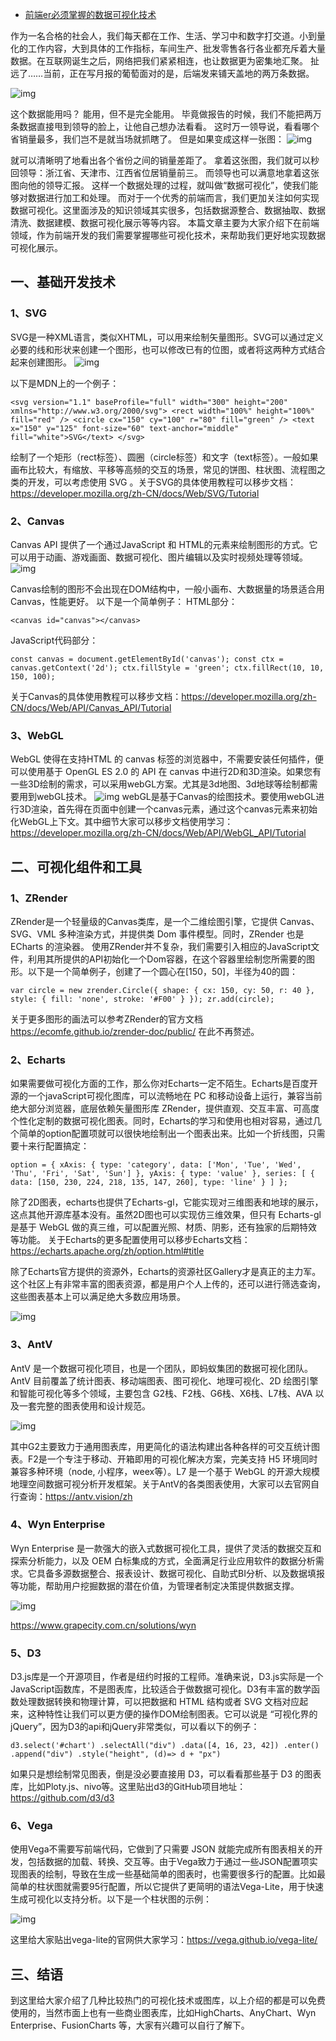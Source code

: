 - [前端er必须掌握的数据可视化技术](https://www.cnblogs.com/powertoolsteam/p/15718655.html)

作为一名合格的社会人，我们每天都在工作、生活、学习中和数字打交道。小到量化的工作内容，大到具体的工作指标，车间生产、批发零售各行各业都充斥着大量数据。在互联网诞生之后，网络把我们紧紧相连，也让数据更为密集地汇聚。
 扯远了……当前，正在写月报的葡萄面对的是，后端发来铺天盖地的两万条数据。

![img](https://img2020.cnblogs.com/blog/139239/202112/139239-20211222110352397-1732633938.png)

这个数据能用吗？
 能用，但不是完全能用。
 毕竟做报告的时候，我们不能把两万条数据直接甩到领导的脸上，让他自己想办法看看。
 这时万一领导说，看看哪个省销量最多，我们岂不是就当场就抓瞎了。
 但是如果变成这样一张图：
 ![img](https://img2020.cnblogs.com/blog/139239/202112/139239-20211222110412642-2145739196.png)

就可以清晰明了地看出各个省份之间的销量差距了。
 拿着这张图，我们就可以秒回领导：浙江省、天津市、江西省位居销量前三。
 而领导也可以满意地拿着这张图向他的领导汇报。
 这样一个数据处理的过程，就叫做“数据可视化”，使我们能够对数据进行加工和处理。
 而对于一个优秀的前端而言，我们更加关注如何实现数据可视化。这里面涉及的知识领域其实很多，包括数据源整合、数据抽取、数据清洗、数据建模、数据可视化展示等等内容。
 本篇文章主要为大家介绍下在前端领域，作为前端开发的我们需要掌握哪些可视化技术，来帮助我们更好地实现数据可视化展示。

## 一、基础开发技术

### 1、SVG

SVG是一种XML语言，类似XHTML，可以用来绘制矢量图形。SVG可以通过定义必要的线和形状来创建一个图形，也可以修改已有的位图，或者将这两种方式结合起来创建图形。
 ![img](https://img2020.cnblogs.com/blog/139239/202112/139239-20211222110452124-835364067.png)

以下是MDN上的一个例子：

```
<svg version="1.1" baseProfile="full" width="300" height="200" xmlns="http://www.w3.org/2000/svg"> <rect width="100%" height="100%" fill="red" /> <circle cx="150" cy="100" r="80" fill="green" /> <text x="150" y="125" font-size="60" text-anchor="middle" fill="white">SVG</text> </svg> 
```

绘制了一个矩形（rect标签）、圆圈（circle标签）和文字（text标签）。一般如果画布比较大，有缩放、平移等高频的交互的场景，常见的饼图、柱状图、流程图之类的开发，可以考虑使用 SVG 。关于SVG的具体使用教程可以移步文档：https://developer.mozilla.org/zh-CN/docs/Web/SVG/Tutorial

### 2、Canvas

Canvas API 提供了一个通过JavaScript 和 HTML的元素来绘制图形的方式。它可以用于动画、游戏画面、数据可视化、图片编辑以及实时视频处理等领域。
 ![img](https://img2020.cnblogs.com/blog/139239/202112/139239-20211222110602392-936655653.png)

Canvas绘制的图形不会出现在DOM结构中，一般小画布、大数据量的场景适合用Canvas，性能更好。
 以下是一个简单例子：
 HTML部分：

```
<canvas id="canvas"></canvas> 
```

JavaScript代码部分：

```
const canvas = document.getElementById('canvas'); const ctx = canvas.getContext('2d'); ctx.fillStyle = 'green'; ctx.fillRect(10, 10, 150, 100); 
```

关于Canvas的具体使用教程可以移步文档：https://developer.mozilla.org/zh-CN/docs/Web/API/Canvas_API/Tutorial

### 3、WebGL

WebGL 使得在支持HTML 的 canvas 标签的浏览器中，不需要安装任何插件，便可以使用基于 OpenGL ES 2.0 的  API 在 canvas  中进行2D和3D渲染。如果您有一些3D绘制的需求，可以采用webGL方案。尤其是3d地图、3d地球等绘制都需要用到webGL技术。
 ![img](https://img2020.cnblogs.com/blog/139239/202112/139239-20211222110806365-874094557.png)
 webGL是基于Canvas的绘图技术。要使用webGL进行3D渲染，首先得在页面中创建一个canvas元素，通过这个canvas元素来初始化WebGL上下文。其中细节大家可以移步文档使用学习：https://developer.mozilla.org/zh-CN/docs/Web/API/WebGL_API/Tutorial

## 二、可视化组件和工具

### 1、ZRender

ZRender是一个轻量级的Canvas类库，是一个二维绘图引擎，它提供 Canvas、SVG、VML 多种渲染方式，并提供类 Dom 事件模型。同时，ZRender 也是 ECharts 的渲染器。
 使用ZRender并不复杂，我们需要引入相应的JavaScript文件，利用其所提供的API初始化一个Dom容器，在这个容器里绘制您所需要的图形。以下是一个简单例子，创建了一个圆心在[150，50]，半径为40的圆：

```
var circle = new zrender.Circle({ shape: { cx: 150, cy: 50, r: 40 }, style: { fill: 'none', stroke: '#F00' } }); zr.add(circle); 
```

关于更多图形的画法可以参考ZRender的官方文档 https://ecomfe.github.io/zrender-doc/public/
 在此不再赘述。

### 2、Echarts

如果需要做可视化方面的工作，那么你对Echarts一定不陌生。Echarts是百度开源的一个javaScript可视化图库，可以流畅地在  PC 和移动设备上运行，兼容当前绝大部分浏览器，底层依赖矢量图形库  ZRender，提供直观、交互丰富、可高度个性化定制的数据可视化图表。同时，Echarts的学习和使用也相对容易，通过几个简单的option配置项就可以很快地绘制出一个图表出来。比如一个折线图，只需要十来行配置搞定：

```
option = { xAxis: { type: 'category', data: ['Mon', 'Tue', 'Wed', 'Thu', 'Fri', 'Sat', 'Sun'] }, yAxis: { type: 'value' }, series: [ { data: [150, 230, 224, 218, 135, 147, 260], type: 'line' } ] }; 
```

除了2D图表，echarts也提供了Echarts-gl，它能实现对三维图表和地球的展示，这点其他开源库基本没有。虽然2D图也可以实现仿三维效果，但只有 Echarts-gl 是基于 WebGL 做的真三维，可以配置光照、材质、阴影，还有独家的后期特效等功能。
 关于Echarts的更多配置使用可以移步Echarts文档：https://echarts.apache.org/zh/option.html#title

除了Echarts官方提供的资源外，Echarts的资源社区Gallery才是真正的主力军。这个社区上有非常丰富的图表资源，都是用户个人上传的，还可以进行筛选查询，这些图表基本上可以满足绝大多数应用场景。

![img](https://img2020.cnblogs.com/blog/139239/202112/139239-20211222110954910-1893084390.png)

### 3、AntV

AntV 是一个数据可视化项目，也是一个团队，即蚂蚁集团的数据可视化团队。AntV  目前覆盖了统计图表、移动端图表、图可视化、地理可视化、2D 绘图引擎和智能可视化等多个领域，主要包含  G2栈、F2栈、G6栈、X6栈、L7栈、AVA 以及一套完整的图表使用和设计规范。

![img](https://img2020.cnblogs.com/blog/139239/202112/139239-20211222111014374-349190736.png)

其中G2主要致力于通用图表库，用更简化的语法构建出各种各样的可交互统计图表。F2是一个专注于移动、开箱即用的可视化解决方案，完美支持 H5 环境同时兼容多种环境（node, 小程序，weex等）。L7 是一个基于 WebGL  的开源大规模地理空间数据可视分析开发框架。关于AntV的各类图表使用，大家可以去官网自行查询：https://antv.vision/zh

### 4、Wyn Enterprise

Wyn Enterprise 是一款强大的嵌入式数据可视化工具，提供了灵活的数据交互和探索分析能力，以及 OEM  白标集成的方式，全面满足行业应用软件的数据分析需求。它具备多源数据整合、报表设计、数据可视化、自助式BI分析、以及数据填报等功能，帮助用户挖掘数据的潜在价值，为管理者制定决策提供数据支撑。

![img](https://img2020.cnblogs.com/blog/139239/202112/139239-20211222111036005-788468830.png)

https://www.grapecity.com.cn/solutions/wyn

### 5、D3

D3.js库是一个开源项目，作者是纽约时报的工程师。准确来说，D3.js实际是一个JavaScript函数库，不是图表库，比较适合于做数据可视化。D3有丰富的数学函数处理数据转换和物理计算，可以把数据和 HTML 结构或者 SVG 文档对应起来，这种特性让我们可以更方便的操作DOM绘制图表。它可以说是  “可视化界的jQuery”，因为D3的api和jQuery非常类似，可以看以下的例子：

```
d3.select('#chart') .selectAll("div") .data([4, 16, 23, 42]) .enter() .append("div") .style("height", (d)=> d + "px") 
```

如果只是想绘制常见图表，倒是没必要直接用 D3，可以看看那些基于 D3 的图表库，比如Ploty.js、nivo等。这里贴出d3的GitHub项目地址：https://github.com/d3/d3

### 6、Vega

使用Vega不需要写前端代码，它做到了只需要 JSON  就能完成所有图表相关的开发，包括数据的加载、转换、交互等。由于Vega致力于通过一些JSON配置项实现图表的绘制，导致在生成一些基础简单的图表时，也需要很多行的配置。比如最简单的柱状图就需要95行配置，所以它提供了更简明的语法Vega-Lite，用于快速生成可视化以支持分析。以下是一个柱状图的示例：

![img](https://img2020.cnblogs.com/blog/139239/202112/139239-20211222111131987-1404067282.png)

这里给大家贴出vega-lite的官网供大家学习：https://vega.github.io/vega-lite/

## 三、结语

到这里给大家介绍了几种比较热门的可视化技术或图库，以上介绍的都是可以免费使用的，当然市面上也有一些商业图表库，比如HighCharts、AnyChart、Wyn Enterprise、FusionCharts 等，大家有兴趣可以自行了解下。